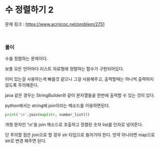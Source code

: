 수 정렬하기 2
===

문제 링크 : https://www.acmicpc.net/problem/2751

<br>

### 풀이

수를 정렬하는 문제이다.

보통 모든 언어마다 리스트 자료형에 정렬하는 함수가 구현되어있다.

이미 있는걸 사용하는게 빠를것 같으니 그걸 사용해주고, 출력할때는 하나씩 출력하지 않도록 주의해준다.

java 같은 경우는 StringBuilder와 같이 문자열들을 한번에 출력할 수 있는 것이 있다.

python에서는 string에 join이라는 메소드를 이용하면된다.

```Python
print('\n'.join(map(str, number_list)))
```

개행 문자인 '\n'을 join 메소드로 호출하고 정렬된 숫자 list를 인자로 넣어준다.

단 주의할 점은 join으로 할 경우 str 타입으로 들어가야 한다. 만약 아니라면 map으로 str로 변경 해주면 된다.